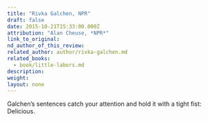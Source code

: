 ```yaml
---
title: "Rivka Galchen, NPR"
draft: false
date: 2015-10-21T15:33:00.000Z
attribution: "Alan Cheuse, *NPR*"
link_to_original:
nd_author_of_this_review:
related_author: author/rivka-galchen.md
related_books:
  - book/little-labors.md
description:
weight:
layout: none
---
```

Galchen’s sentences catch your attention and hold it with a tight fist: Delicious.

